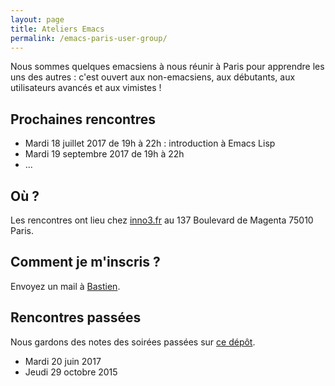 ```yaml
---
layout: page
title: Ateliers Emacs
permalink: /emacs-paris-user-group/
---
```


Nous sommes quelques emacsiens à nous réunir à Paris pour apprendre
les uns des autres : c'est ouvert aux non-emacsiens, aux débutants,
aux utilisateurs avancés et aux vimistes !

## Prochaines rencontres
    
- Mardi 18 juillet 2017 de 19h à 22h : introduction à Emacs Lisp
- Mardi 19 septembre 2017 de 19h à 22h
- ...

## Où ?

Les rencontres ont lieu chez [inno3.fr](http://inno3.fr) au 137 Boulevard de Magenta
75010 Paris.

## Comment je m'inscris ?

Envoyez un mail à [Bastien](mailto:bzg+emacs@bzg.fr?subject=EmacsParis).

## Rencontres passées

Nous gardons des notes des soirées passées sur [ce dépôt](https://gitlab.com/bzg2/emacsparis/blob/master/README.org).

- Mardi 20 juin 2017
- Jeudi 29 octobre 2015

<!-- https://gitlab.com/bzg2/emacsparis -->
